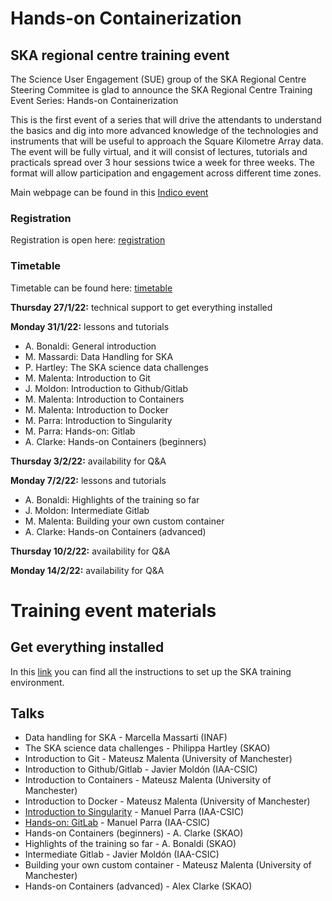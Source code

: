 # Hands-on Containerization

## SKA regional centre training event

The Science User Engagement (SUE) group of the SKA Regional Centre Steering Commitee is glad to announce the SKA Regional Centre Training Event Series: Hands-on Containerization

This is the first event of a series that will drive the attendants to understand the basics and dig into more advanced knowledge of the technologies and instruments that will be useful to approach the Square Kilometre Array data. The event will be fully virtual, and it will consist of lectures, tutorials and practicals spread over 3 hour sessions twice a week for three weeks. The format will allow participation and engagement across different time zones.

Main webpage can be found in this [Indico event](https://indico.skatelescope.org/event/876/overview)

### Registration

Registration is open here: [registration](https://indico.skatelescope.org/event/876/registrations/339/)

### Timetable

Timetable can be found here: [timetable](https://indico.skatelescope.org/event/876/timetable/#20220127)

**Thursday 27/1/22:** technical support to get everything installed

**Monday 31/1/22:** lessons and tutorials 
- A. Bonaldi: General introduction
- M. Massardi: Data Handling for SKA
- P. Hartley: The SKA science data challenges 
- M. Malenta: Introduction to Git
- J. Moldon: Introduction to Github/Gitlab
- M. Malenta: Introduction to Containers
- M. Malenta: Introduction to Docker
- M. Parra: Introduction to Singularity
- M. Parra: Hands-on: Gitlab
- A. Clarke: Hands-on Containers (beginners)

**Thursday 3/2/22:** availability for Q&A

**Monday 7/2/22:** lessons and tutorials
- A. Bonaldi: Highlights of the training so far
- J. Moldon: Intermediate Gitlab
- M. Malenta: Building your own custom container
- A. Clarke: Hands-on Containers (advanced)

**Thursday 10/2/22:** availability for Q&A 

**Monday 14/2/22:** availability for Q&A

# Training event materials 

## Get everything installed 

In this [link](https://ska-telescope.gitlab.io/src/ska-src-training-containers/) you can find all the instructions to set up the SKA training environment.

## Talks

- Data handling for SKA - Marcella Massarti (INAF)
- The SKA science data challenges - Philippa Hartley (SKAO)
- Introduction to Git - Mateusz Malenta (University of Manchester)
- Introduction to Github/Gitlab - Javier Moldón (IAA-CSIC)
- Introduction to Containers - Mateusz Malenta (University of Manchester)
- Introduction to Docker - Mateusz Malenta (University of Manchester)
- [Introduction to Singularity](./Talks/intro-singularity-containers/README.md) - Manuel Parra (IAA-CSIC)
- [Hands-on: GitLab](./Talks/hands-on-gitlab/README.md) - Manuel Parra (IAA-CSIC)
- Hands-on Containers (beginners) - A. Clarke (SKAO)
- Highlights of the training so far - A. Bonaldi (SKAO)
- Intermediate Gitlab - Javier Moldón (IAA-CSIC)
- Building your own custom container - Mateusz Malenta (University of Manchester)
- Hands-on Containers (advanced) - Alex Clarke (SKAO)



